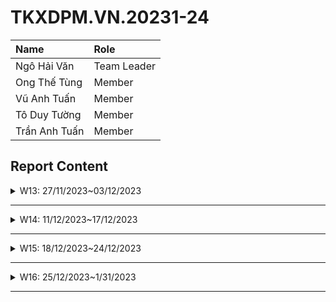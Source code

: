 # TKXDPM.VN.20231-24

| Name          | Role        |
| :------------ | :---------- |
| Ngô Hải Văn   | Team Leader |
| Ong Thế Tùng  | Member      |
| Vũ Anh Tuấn   | Member      |
| Tô Duy Tường  | Member      |
| Trần Anh Tuấn | Member      |

## Report Content

<details>
  <summary>W13: 27/11/2023~03/12/2023 </summary>
<br>
<details>
<summary>Ngô Hải Văn</summary>
<br>

- Assigned tasks:

  - Đánh giá các mức độ Coupling cho từng class trong package subsystem và utils
  - Tối ưu code theo coupling (nếu cần thiết)
  - Clean code

- Implementation details:
  - Pull Request(s): https://github.com/hvan128/TKXDPM.KHMT.20231-24/pull/10
  - Specific implementation details:
    - Hầu hết các hàm đều là "Data Coupling"

</details>

<details>
<summary>Ong Thế Tùng</summary>
<br>

- Assigned tasks:

  - Đánh giá coupling cho Views

- Implementation details:
  - Pull Request(s): https://github.com/hvan128/TKXDPM.KHMT.20231-24/pull/11
  - Specific implementation details:
    - Hầu hết các hàm đều là "Data Coupling"
    - Hàm removeCartMedia thuộc class MediaHandler thuộc 'Stamp coupling'
      - Giải thích: vì remove Card media chỉ cần trường 'id'

</details>

<details>
<summary>Tô Duy Tường</summary>
<br>

- Assigned tasks:

  - Đánh giá các mức độ Coupling cho từng class trong package controller
  - Tối ưu code theo coupling (nếu cần thiết)
  - Clean code

- Implementation details:
  - Pull Request(s): [Attach links to your pull requests here. You can attach multiple pull requests]()
  - Specific implementation details:
    - Các function đều thực hiện đúng chức năng, clear rõ ràng đạtg "Data Coupling"

</details>

<details>
<summary>Vũ Anh Tuấn</summary>
<br>

- Assigned tasks:

  - Đánh giá các mức độ Coupling cho từng class trong package `entity`
  - Tối ưu code theo coupling (nếu cần thiết)
  - Clean code

- Implementation details:
  - Pull Request(s): https://github.com/hvan128/TKXDPM.KHMT.20231-24/pull/2
  - Specific implementation details:
    - Đánh giá các mức độ Coupling cho các class trong package `entity`
      - Các đánh giá xem mức độ Coupling nào sẽ được viết bên trên các hàm trong từng file implement
      - Hầu hết các hàm đều là "Data Coupling"
      - hàm `removeCartMedia` (class `Car`) và `removeOrderMedia` (class `Order`) thuộc 'Stamp Coupling':
        - Giải thích: Khi remove một đối tượng ta chỉ cần biết `id` của đối tượng đó, tuy nhiên "Stamp Coupling" trong trường hợp này được cho phép để mục đích clean code
      - các method `getMediaById`, `getAllMedia` (class `Book`, class `CD`, class `DVD`) thuộc "Content Coupling":
        - Giải thích: Đưa một phương thức trả lại giá trị `Media` trong một class không phải `Media`
        - Sửa: sửa lại phương thưc `getAllMedia` --> `getAll` + `Class`, return list of `Media` --> list of Class tương ứng
      - method `Shipment` (class `Shipment`) thuộc 'Control Coupling
        - Giải thích: Sử dụng biến điều khiển luồng `utils.Config.RUSH_ORDER`

</details>

<details>
<summary>Trần Anh Tuấn</summary>
<br>

- Assigned tasks:

  - Task 1
  - Task 2
  - ...

- Implementation details:
  - Pull Request(s): [Attach links to your pull requests here. You can attach multiple pull requests]()
  - Specific implementation details:
    - Describe specific in detail what you did last week
    - You can attach images if you want

</details>

</details>

---

<details>
  <summary>W14: 11/12/2023~17/12/2023 </summary>
<br>
<details>
<summary>Ngô Hải Văn</summary>
<br>

- Assigned tasks:

  - Determine the cohesion type for each class or method in the subsystem package

- Implementation details:
  - Pull Request(s): https://github.com/hvan128/TKXDPM.KHMT.20231-24/pull/15
  - Specific implementation details:
    - Hầu hết các hàm đều là "Functional Cohesion"

</details>

<details>
<summary>Ong Thế Tùng</summary>
<br>

- Assigned tasks:

  - Determine the cohesion type for each class or method in views/screen

- Implementation details:
  - Pull Request(s): https://github.com/hvan128/TKXDPM.KHMT.20231-24/pull/16
  - Specific implementation details:
    - Hầu hết các hàm đều là "Functional Cohesion"

</details>

<details>
<summary>Tô Duy Tường</summary>
<br>

- Assigned tasks:

  - Task 1
  - Task 2
  - ...

- Implementation details:
  - Pull Request(s): [Attach links to your pull requests here. You can attach multiple pull requests]()
  - Specific implementation details:
    - Describe specific in detail what you did last week
    - You can attach images if you want

</details>

<details>
<summary>Vũ Anh Tuấn</summary>
<br>

- Assigned tasks:

  - Đánh giá các mức độ Cohesion cho các class trong package `entity`
  - Kiểm tra và sửa lại cái đánh giá mức độ Coupling của tuần trước

- Implementation details:
  - Pull Request(s): [https://github.com/hvan128/TKXDPM.KHMT.20231-24/pull/16]()
  - Specific implementation details:
    - Phương thức `checkAvailabilityOfProduct` (class `Cart`) thuộc `Procedural Cohesion`
      - Giải thích: phương thức này đặt vào class `Cart` do tính tuần tự của quy trình đặt hàng có bước kiểm tra số lượng sản phẩm
      - Sửa: Nên đặt trong class `Media`
    - Phương thức `getMediaById` (class `Book`, `CD`, `DVD`) thuộc `Functional Cohesion`
      - Giải thích: phương thức đã override từ class cha để phù hợp với lớp con, phù hợp với đặc điểm của lớp con
    - Phương thức `getAllMedia` (class `Book`, `CD`, `DVD`) thuộc `Coincidental Cohesion` và `Content Coupling`
      - Giải thích: phương thức này không phù hợp để đặt ở các lớp con mà phải đặt trong lớp cha
      - Sửa: Xoá phương thức này tại các lớp con và thực hiện triển khai ở lớp cha
    - Phương thức `updateMediaFieldById` (class `Media`) thuộc `Logical Cohesion`
      - Giải thích: Phương thức này thoạt nhìn tưởng có liên quan đến class `Media` nhưng thực chất nhằm mục đích update giá trị của các trường sản phẩm, mỗi sản phẩm có các trường các nhau nên đặt trong class `Media` không hợp logic
      - Sửa: xoá phương thức này tại class `Media` và triển khai tại các lớp con

</details>

<details>
<summary>Trần Anh Tuấn</summary>
<br>

- Assigned tasks:

  - Tìm function cohesion
  - Đánh giá mức độ cohesion cho từng class trong package utils
  - Clean code

- Implementation details:
  - Pull Request(s): https://github.com/hvan128/TKXDPM.KHMT.20231-24/pull/18
  - Specific implementation details:
    - Hầu hết các hàm đều là function cohesion ở mức độ cao
    - Ở ApplicationProgramming tính chất cohesion là khá cao vì mọi phương thức đều liên quan đến việc giao tiếp với một api
      - Cả ba mức cohesion (functional, sequential, và communicational) đều thể hiện trong class này.
    - Ở configs thì các phần trong class này được nhóm lại dựa trên chức năng hoặc mục đích của chúng tạo ra một mức độ cohesion cao, chúng là các nhóm chức năng hoặc mục đích tương đối độc lập trong class.
    - Ở MyMap, các phương thức này đều thực hiện các nhiệm vụ liên quan chặt chẽ đến việc xử lý JSON và chuyển đổi giữa các kiểu dữ liệu, tạo ra một mức độ cohesion cao trong class
    - Ở Utils, tất cả các phương thức này tập trung vào các chức năng cụ thể và đều thực hiện các nhiệm vụ liên quan chặt chẽ đến chủ đề cụ thể của class nên mức độ cohesion xuất hiện trong nhiều phương thức cao

</details>

</details>

---

<details>
  <summary>W15: 18/12/2023~24/12/2023 </summary>
<br>
<details>
<summary>Ngô Hải Văn</summary>
<br>

- Assigned tasks:

  - Đánh giá SOLID của các class trong package subsystem

- Implementation details:
  - Pull Request(s): https://github.com/hvan128/TKXDPM.KHMT.20231-24/pull/21
  - Specific implementation details:
    - SOLID:
      - Hầu hết các class đều tuân thủ tốt theo SOLID 

</details>

<details>
<summary>Ong Thế Tùng</summary>
<br>

- Assigned tasks:

  - Task 1
  - Task 2
  - ...

- Implementation details:
  - Pull Request(s): [Attach links to your pull requests here. You can attach multiple pull requests]()
  - Specific implementation details:
    - Describe specific in detail what you did last week
    - You can attach images if you want

</details>

<details>
<summary>Tô Duy Tường</summary>
<br>

- Assigned tasks:

  - Task 1
  - Task 2
  - ...

- Implementation details:
  - Pull Request(s): [Attach links to your pull requests here. You can attach multiple pull requests]()
  - Specific implementation details:
    - Describe specific in detail what you did last week
    - You can attach images if you want

</details>

<details>
<summary>Vũ Anh Tuấn</summary>
<br>

- Assigned tasks:

  - Đánh giá SOLID của các class trong package `enity`
  - Chỉnh sửa đánh giá Coupling - Cohesion

- Implementation details:

  - Pull Request(s): [https://github.com/hvan128/TKXDPM.KHMT.20231-24/pull/20]()
  - Specific implementation details:
    - SOLID:
      - Hầu hết các class đều tuân thủ tốt theo SOLID - Việc tách `CartMedia`, `OrderMedia` với `Media` đảm bảo SRP: mỗi lớp thực hiện 1 chức năng `CartMedia` chịu trách nhiệm với các sản phẩm trong `Cart` (chỉ thể hiện các thông tin cần thiết) Media quản lý thông tin của sản phẩm nói chung, bao gồm `Book`, `CD`, `DVD`.
      - Việc tách lớp `Media` thành các lớp con `Book`, `CD`, `DVD` để mỗi lớp con thực hiện đúng một trách nhiệm duy nhất liên quan đến sản phẩm của mình.
      - Đảm bảo tốt nguyên tắc OCP: Phương thức `getMediaById` được kế thừa bởi các lớp con, dễ dàng cho việc mở rộng mà không cần chỉnh sửa trong lớp này.
    - Update Coupling - Cohesion:
      - Một số class đang có Coupling và Cohesion thấp (tương tác thấp) do sử dụng hàm getter/setter cho từng thuộc tính
      - Chỉnh sửa: Gộp hết thành một hàm getter cho class (nếu class đó không đòi hỏi phải lấy thông tin từng thuộc tính)

  </details>

<details>
<summary>Trần Anh Tuấn</summary>
<br>

- Assigned tasks:
  - Tìm và đánh giá solid của các class trong package utils
  - Code clean
    - Chỉnh sửa Coupling-Cohesion

- Implementation details:
  - Pull Request(s): #22
  - Specific implementation details:
    - Đoạn mã trong package utils này khá đơn giản và đạt được một số nguyên tắc của SOLID, đặc biệt là Single Responsibility Principle.
    - Tuy nhiên, mức độ tuân thủ SOLID trong đoạn mã này phụ thuộc vào yêu cầu cụ thể của dự án và cách bạn muốn tổ chức mã nguồn của mình.
    - Bằng cách này, mỗi phương thức sẽ có trách nhiệm đơn lẻ và dễ bảo trì hơn. Tuy nhiên, việc áp dụng SOLID không chỉ là việc tách mã nguồn thành các phương thức nhỏ, mà còn là việc đảm bảo các class và module được thiết kế sao cho chúng tuân theo các nguyên tắc SOLID. Điều này có thể đòi hỏi sự tái cấu trúc và phân chia code thành các class riêng biệt nếu cần thiết.
    - Ví dụ, bạn có thể tạo các lớp riêng biệt để quản lý việc tạo kết nối (ConnectionManager), gửi yêu cầu và nhận phản hồi (RequestSender), và cập nhật phương thức HTTP (HttpMethodUpdater). Bằng cách này, mỗi lớp sẽ có trách nhiệm đơn lẻ và dễ bảo trì hơn.
</details>

</details>

---

<details>
  <summary>W16: 25/12/2023~1/31/2023 </summary>
<br>
<details>
<summary>Ngô Hải Văn</summary>
<br>

- Assigned tasks:

  - Task 1
  - Task 2
  - ...

- Implementation details:
  - Pull Request(s): [Attach links to your pull requests here. You can attach multiple pull requests]()
  - Specific implementation details:
    - Describe specific in detail what you did last week
    - You can attach images if you want

</details>

<details>
<summary>Ong Thế Tùng</summary>
<br>

- Assigned tasks:

  - Task 1
  - Task 2
  - ...

- Implementation details:
  - Pull Request(s): [Attach links to your pull requests here. You can attach multiple pull requests]()
  - Specific implementation details:
    - Describe specific in detail what you did last week
    - You can attach images if you want

</details>

<details>
<summary>Tô Duy Tường</summary>
<br>

- Assigned tasks:

  - Task 1
  - Task 2
  - ...

- Implementation details:
  - Pull Request(s): [Attach links to your pull requests here. You can attach multiple pull requests]()
  - Specific implementation details:
    - Describe specific in detail what you did last week
    - You can attach images if you want

</details>

<details>
<summary>Vũ Anh Tuấn</summary>
<br>

- Assigned tasks:

  - Task 1
  - Task 2
  - ...

- Implementation details:
  - Pull Request(s): [Attach links to your pull requests here. You can attach multiple pull requests]()
  - Specific implementation details:
    - Describe specific in detail what you did last week
    - You can attach images if you want

</details>

<details>
<summary>Trần Anh Tuấn</summary>
<br>

- Assigned tasks:

  - Task 1
  - Task 2
  - ...

- Implementation details:
  - Pull Request(s): [Attach links to your pull requests here. You can attach multiple pull requests]()
  - Specific implementation details:
    - Describe specific in detail what you did last week
    - You can attach images if you want

</details>

</details>

---
